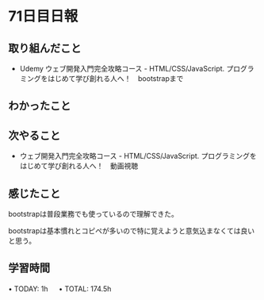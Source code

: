 # 71日目日報

## 取り組んだこと
- Udemy ウェブ開発入門完全攻略コース - HTML/CSS/JavaScript. プログラミングをはじめて学び創れる人へ！　bootstrapまで
  
## わかったこと
  
## 次やること
- ウェブ開発入門完全攻略コース - HTML/CSS/JavaScript. プログラミングをはじめて学び創れる人へ！　動画視聴

## 感じたこと
bootstrapは普段業務でも使っているので理解できた。

bootstrapは基本慣れとコピペが多いので特に覚えようと意気込まなくては良いと思う。

## 学習時間
• TODAY: 1h
　
• TOTAL: 174.5h
